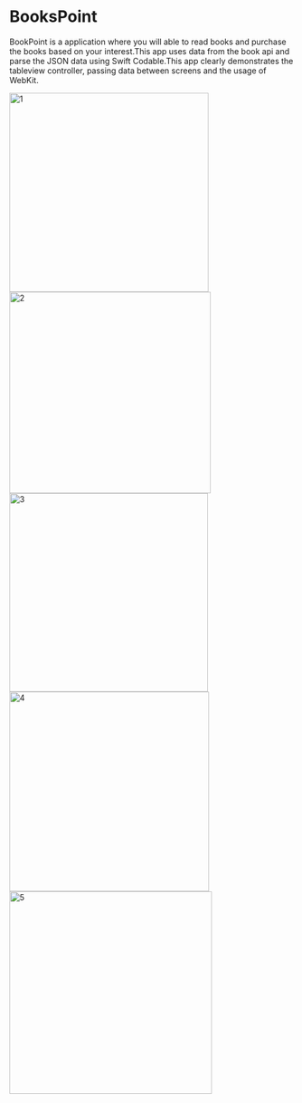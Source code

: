 # BooksPoint
BookPoint is a application where you will able to read books and purchase the books based on your interest.This app uses data from the book api and parse the JSON data using Swift Codable.This app clearly demonstrates the tableview controller, passing data between screens and the usage of WebKit.

<img width="352" alt="1" src="https://user-images.githubusercontent.com/30163040/124826626-097e3100-df43-11eb-92f1-82cd49f16572.png">
<img width="356" alt="2" src="https://user-images.githubusercontent.com/30163040/124826639-0c792180-df43-11eb-9b2e-87e30bd03906.png">
<img width="351" alt="3" src="https://user-images.githubusercontent.com/30163040/124826647-0f741200-df43-11eb-8086-b2b0fffae784.png">
<img width="353" alt="4" src="https://user-images.githubusercontent.com/30163040/124826656-13079900-df43-11eb-89c9-11497f808b40.png">
<img width="358" alt="5" src="https://user-images.githubusercontent.com/30163040/124826664-16028980-df43-11eb-972d-3e52eedb46d5.png">
